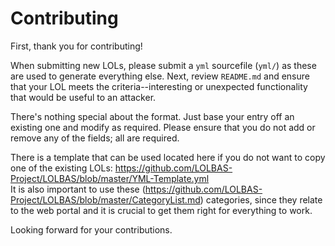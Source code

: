 # Contributing

First, thank you for contributing!

When submitting new LOLs, please submit a `yml` sourcefile (`yml/`) as these are used to generate everything else. Next, review `README.md` and ensure that your LOL meets the criteria--interesting or unexpected functionality that would be useful to an attacker.

There's nothing special about the format. Just base your entry off an existing one and modify as required. Please ensure that you do not add or remove any of the fields; all are required.   

There is a template that can be used located here if you do not want to copy one of the existing LOLs: https://github.com/LOLBAS-Project/LOLBAS/blob/master/YML-Template.yml   
It is also important to use these (https://github.com/LOLBAS-Project/LOLBAS/blob/master/CategoryList.md) categories, since they relate to the web portal and it is crucial to get them right for everything to work.

Looking forward for your contributions. 
